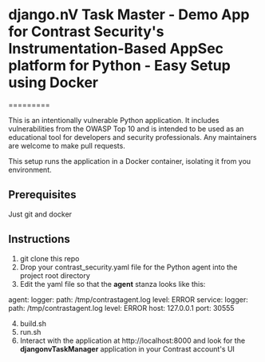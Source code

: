 # django.nV Task Master - Demo App for Contrast Security's Instrumentation-Based AppSec platform for Python - Easy Setup using Docker
=========

This is an intentionally vulnerable Python application. It includes vulnerabilities from the OWASP Top 10 and is intended to be used as an educational tool for developers and security professionals. Any maintainers are welcome to make pull requests.

This setup runs the application in a Docker container, isolating it from you environment.

## Prerequisites

Just git and docker

## Instructions
1. git clone this repo
2. Drop your contrast_security.yaml file for the Python agent into the project root directory
3. Edit the yaml file so that the **agent** stanza looks like this:

agent: 
  logger:
   path: /tmp/contrastagent.log
   level: ERROR
  service: 
    logger: 
      path: /tmp/contrastagent.log
      level: ERROR
    host: 127.0.0.1
    port: 30555

4. build.sh
5. run.sh
6. Interact with the application at http://localhost:8000 and look for the **djangonvTaskManager** application in your Contrast account's UI
